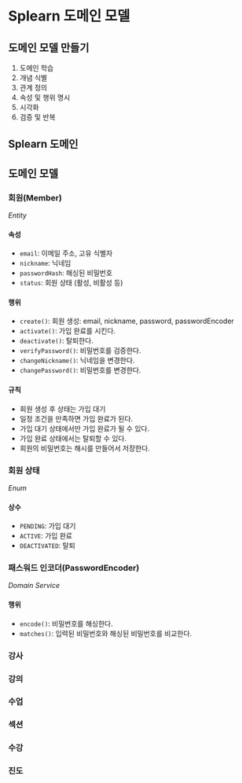 # Splearn 도메인 모델

## 도메인 모델 만들기

1. 도메인 학습
2. 개념 식별
3. 관계 정의
4. 속성 및 행위 명시
5. 시각화
6. 검증 및 반복

## Splearn 도메인

[//]: # (도메인에 대한 설명)

## 도메인 모델

### 회원(Member)

_Entity_

#### 속성

- `email`: 이메일 주소, 고유 식별자
- `nickname`: 닉네임
- `passwordHash`: 해싱된 비밀번호
- `status`: 회원 상태 (활성, 비활성 등)

#### 행위

- `create()`: 회원 생성: email, nickname, password, passwordEncoder
- `activate()`: 가입 완료를 시킨다.
- `deactivate()`: 탈퇴한다.
- `verifyPassword()`: 비밀번호를 검증한다.
- `changeNickname()`: 닉네임을 변경한다.
- `changePassword()`: 비밀번호를 변경한다.

#### 규칙

- 회원 생성 후 상태는 가입 대기
- 일정 조건을 만족하면 가입 완료가 된다.
- 가입 대기 상태에서만 가입 완료가 될 수 있다.
- 가입 완료 상태에서는 탈퇴할 수 있다.
- 회원의 비밀번호는 해시를 만들어서 저장한다.

### 회원 상태

_Enum_

#### 상수

- `PENDING`: 가입 대기
- `ACTIVE`: 가입 완료
- `DEACTIVATED`: 탈퇴

### 패스워드 인코더(PasswordEncoder)

_Domain Service_

[//]: # (도메인에서 기술 의존적인 행위는 도메인 서비스로 분리한다.)

#### 행위

- `encode()`: 비밀번호를 해싱한다.
- `matches()`: 입력된 비밀번호와 해싱된 비밀번호를 비교한다.

### 강사

### 강의

### 수업

### 섹션

### 수강

### 진도